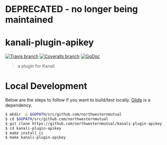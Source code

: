 # DEPRECATED - no longer being maintained
# kanali-plugin-apikey

[![Travis branch](https://img.shields.io/travis/northwesternmutual/kanali-plugin-apikey/master.svg?style=flat-square)](https://travis-ci.org/northwesternmutual/kanali-plugin-apikey) [![Coveralls branch](https://img.shields.io/coveralls/northwesternmutual/kanali-plugin-apikey/master.svg?style=flat-square)](https://coveralls.io/github/northwesternmutual/kanali-plugin-apikey) [![GoDoc](https://img.shields.io/badge/godoc-reference-blue.svg?style=flat-square)](https://godoc.org/github.com/northwesternmutual/kanali-plugin-apikey)

> a plugin for Kanali

# Local Development

Below are the steps to follow if you want to build/test locally. [Glide](https://glide.sh/) is a dependency.

```sh
$ mkdir -p $GOPATH/src/github.com/northwesternmutual
$ cd $GOPATH/src/github.com/northwesternmutual
$ git clone https://github.com/northwesternmutual/kanali-plugin-apikey
$ cd kanali-plugin-apikey
$ make install_ci
$ make kanali-plugin-apikey
```
